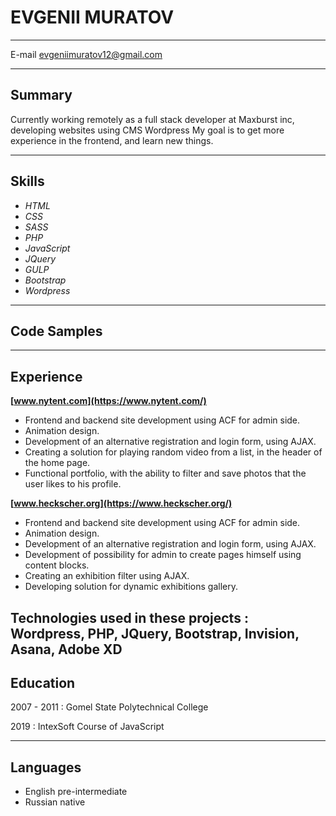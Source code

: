 EVGENII MURATOV
==============

-------------------     ----------------------------
E-mail                              evgeniimuratov12@gmail.com
-------------------     ----------------------------

Summary
---------
Сurrently working remotely as a full stack developer at Maxburst inc, developing websites using CMS Wordpress
My goal is to get more experience in the frontend, and learn new things.

----------

Skills
-----------

* _HTML_
* _CSS_
* _SASS_
* _PHP_
* _JavaScript_
* _JQuery_
* _GULP_
* _Bootstrap_
* _Wordpress_

----------

Code Samples
-----------


-----------
Experience
---------
**[www.nytent.com](https://www.nytent.com/)**

* Frontend and backend site development using ACF for admin side. 
* Animation design.
* Development of an alternative registration and login form, using AJAX.
* Creating a solution for playing random video from a list, in the header of the home page.
* Functional portfolio, with the ability to filter and save photos that the user likes to his profile.

**[www.heckscher.org](https://www.heckscher.org/)**
* Frontend and backend site development using ACF for admin side. 
* Animation design.
* Development of an alternative registration and login form, using AJAX.
* Development of possibility for admin to create pages himself using content blocks.
* Сreating an exhibition filter using AJAX.
* Developing solution for dynamic exhibitions gallery.

Technologies used in these projects :
Wordpress, PHP, JQuery, Bootstrap, Invision, Asana, Adobe XD
--------------------

Education
---------

2007 - 2011
:   Gomel State Polytechnical College

2019
:   IntexSoft Course of JavaScript

----------------------------------------
Languages
-----------
* English  pre-intermediate
* Russian  native
